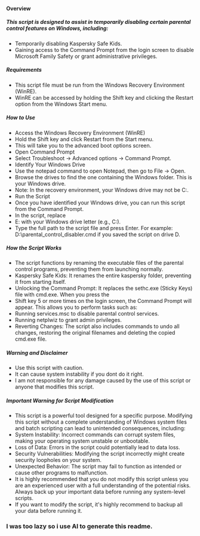 #### **Overview**

##### **This script is designed to assist in temporarily disabling certain parental control features on Windows, including:**

* Temporarily disabling Kaspersky Safe Kids.
* Gaining access to the Command Prompt from the login screen to disable Microsoft Family Safety or grant administrative privileges.

##### **Requirements**

* This script file must be run from the Windows Recovery Environment (WinRE).
* WinRE can be accessed by holding the Shift key and clicking the Restart option from the Windows Start menu.

##### **How to Use**

* Access the Windows Recovery Environment (WinRE)
* Hold the Shift key and click Restart from the Start menu.
* This will take you to the advanced boot options screen.
* Open Command Prompt
* Select Troubleshoot -> Advanced options -> Command Prompt.
* Identify Your Windows Drive
* Use the notepad command to open Notepad, then go to File -> Open.
* Browse the drives to find the one containing the Windows folder. This is your Windows drive.
* Note: In the recovery environment, your Windows drive may not be C:. 
* Run the Script
* Once you have identified your Windows drive, you can run this script from the Command Prompt.
* In the script, replace 
* E: with your Windows drive letter (e.g., C:). 
* Type the full path to the script file and press Enter. For example: D:\\parental\_control\_disabler.cmd if you saved the script on drive D.



##### **How the Script Works**

* The script functions by renaming the executable files of the parental control programs, preventing them from launching normally.
* Kaspersky Safe Kids: It renames the entire kaspersky folder, preventing it from starting itself.
* Unlocking the Command Prompt: It replaces the sethc.exe (Sticky Keys) file with cmd.exe. When you press the 
* Shift key 5 or more times on the login screen, the Command Prompt will appear. This allows you to perform tasks such as:
* Running services.msc to disable parental control services.
* Running netplwiz to grant admin privileges.
* Reverting Changes: The script also includes commands to undo all changes, restoring the original filenames and deleting the copied cmd.exe file.

##### **Warning and Disclaimer**

* Use this script with caution.
* It can cause system instability if you dont do it right.
* I am not responsible for any damage caused by the use of this script or anyone that modifies this script.

##### **Important Warning for Script Modification**

* This script is a powerful tool designed for a specific purpose. Modifying this script without a complete understanding of Windows system files and batch scripting can lead to unintended consequences, including:
* System Instability: Incorrect commands can corrupt system files, making your operating system unstable or unbootable.
* Loss of Data: Errors in the script could potentially lead to data loss.
* Security Vulnerabilities: Modifying the script incorrectly might create security loopholes on your system.
* Unexpected Behavior: The script may fail to function as intended or cause other programs to malfunction.
* It is highly recommended that you do not modify this script unless you are an experienced user with a full understanding of the potential risks. Always back up your important data before running any system-level scripts.
* If you want to modify the script, it's highly recommend to backup all your data before running it.





### **I was too lazy so i use AI to generate this readme.**




